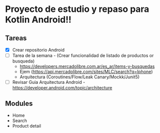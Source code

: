 # Proyecto de estudio y repaso para Kotlin Android!!

## Tareas

- [x] Crear repositorio Android
- [ ] Tarea de la semana - (Crear funcionalidad de listado de productos or busqueda)
    - https://developers.mercadolibre.com.ar/es_ar/items-y-busquedas
    - Ejem (https://api.mercadolibre.com/sites/MLC/search?q=Iphone)
    - Arquitectura (Coroutines/Flow/Leak Canary/Mockk/Junit5)
- [ ] Revisar Guia Arquitectura Android - https://developer.android.com/topic/architecture

##  Modules
- Home
- Search
- Product detail

